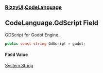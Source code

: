 ### [RizzyUI](RizzyUI 'RizzyUI').[CodeLanguage](RizzyUI.CodeLanguage 'RizzyUI.CodeLanguage')

## CodeLanguage.GdScript Field

GDScript for Godot Engine.

```csharp
public const string GdScript = godot;
```

#### Field Value
[System.String](https://docs.microsoft.com/en-us/dotnet/api/System.String 'System.String')